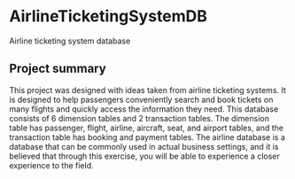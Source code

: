 # AirlineTicketingSystemDB
Airline ticketing system database

## Project summary
This project was designed with ideas taken from airline ticketing systems. It is designed to help passengers conveniently search and book tickets on many flights and quickly access the information they need. This database consists of 6 dimension tables and 2 transaction tables. The dimension table has passenger, flight, airline, aircraft, seat, and airport tables, and the transaction table has booking and payment tables. The airline database is a database that can be commonly used in actual business settings, and it is believed that through this exercise, you will be able to experience a closer experience to the field.
